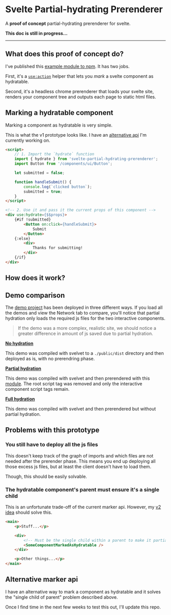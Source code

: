 # Svelte Partial-hydrating Prerenderer

A **proof of concept** partial-hydrating prerenderer for svelte.


**This doc is still in progress...**


---



## What does this proof of concept do?

I've published this [example module to npm][npm]. It has two jobs.

First, it's a [`use:action`][use_action] helper that lets you _mark_ a svelte component as hydratable.

Second, it's a headless chrome prerenderer that loads your svelte site, renders your component tree and outputs each page to static html files.





## Marking a hydratable component

Marking a component as hydratable is very simple.

This is what the v1 prototype looks like. I have an [alternative api][v2_idea] I'm currently working on.

~~~html
<script>
    // 1. Import the `hydrate` function
    import { hydrate } from 'svelte-partial-hydrating-prerenderer';
    import Button from '/components/ui/Button';

    let submitted = false;

    function handleSubmit() {
        console.log(`clicked button`);
        submitted = true;
    }
</script>

<!-- 2. Use it and pass it the current props of this component -->
<div use:hydrate={$$props}>
    {#if !submitted}
        <Button on:click={handleSubmit}>
            Submit
        </Button>
    {:else}
        <div>
            Thanks for submitting!
        </div>
    {/if}
</div>
~~~






## How does it work?




## Demo comparison

The [demo project][demo] has been deployed in three different ways. If you load all the demos and view the Network tab to compare, you'll notice that partial hydration only loads the required js files for the two interactive components.

> If the demo was a more complex, realistic site, we should notice a greater difference in amount of js saved due to partial hydration.

**[No hydration](https://jakedeichert.github.io/svelte-partial-hydrating-prerenderer/no-hydration/)**

This demo was compiled with svelvet to a `./public/dist` directory and then deployed as is, with no prerendring phase.

**[Partial hydration](https://jakedeichert.github.io/svelte-partial-hydrating-prerenderer/partial-hydration/)**

This demo was compiled with svelvet and then prerendered with this [module][npm]. The root script tag was removed and only the interactive component script tags remain.

**[Full hydration](https://jakedeichert.github.io/svelte-partial-hydrating-prerenderer/full-hydration/)**

This demo was compiled with svelvet and then prerendered but without partial hydration.






## Problems with this prototype

### You still have to deploy all the js files

This doesn't keep track of the graph of imports and which files are not needed after the prerender phase. This means you end up deploying all those excess js files, but at least the client doesn't have to load them.

Though, this should be easily solvable.

### The hydratable component's parent must ensure it's a single child

This is an unfortunate trade-off of the current marker api. However, my [v2 idea][v2_idea] should solve this.

~~~html
<main>
    <p>Stuff...</p>

    <div>
        <!-- Must be the single child within a parent to make it partially-hydratable -->
        <SomeComponentMarkedAsHydratable />
    </div>

    <p>Other things...</p>
</main>
~~~

## Alternative marker api

I have an alternative way to mark a component as hydratable and it solves the "single child of parent" problem described above.

Once I find time in the next few weeks to test this out, I'll update this repo.








[demo]: https://github.com/jakedeichert/svelte-partial-hydrating-prerenderer/tree/master/demo
[npm]: https://www.npmjs.com/package/svelte-partial-hydrating-prerenderer
[use_action]: https://svelte.dev/docs#use_action
[v2_idea]: #alternative-marker-api


